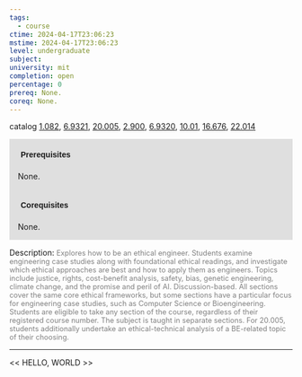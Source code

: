 ```yaml
---
tags:
  - course
ctime: 2024-04-17T23:06:23
mstime: 2024-04-17T23:06:23
level: undergraduate
subject: 
university: mit
completion: open
percentage: 0
prereq: None.
coreq: None.
---
```


catalog [1.082](http://student.mit.edu/catalog/m1a.html#1.082), [6.9321](http://student.mit.edu/catalog/m6e.html#6.9321), [20.005](http://student.mit.edu/catalog/m20a.html#20.005), [2.900](http://student.mit.edu/catalog/m2c.html#2.900), [6.9320](http://student.mit.edu/catalog/m6e.html#6.9320), [10.01](http://student.mit.edu/catalog/m10a.html#10.01), [16.676](http://student.mit.edu/catalog/m16b.html#16.676), [22.014](http://student.mit.edu/catalog/m22a.html#22.014)

<span style="display: block; padding: 15px; background-color: rgb(100, 100, 100, 0.2);"><font id="m_prereq218_0" style="display: block; font-family: Arial, sans-serif; font-weight: bold; padding: 5px">Prerequisites</font><br><span id="prereq218_0">None.</span></span>
<span style="display: block; padding: 15px; background-color: rgb(100, 100, 100, 0.2);"><font id="m_coreq218_0" style="display: block; font-family: Arial, sans-serif; font-weight: bold; padding: 5px">Corequisites</font><br><span id="coreq218_0">None.</span></span>

<font style="">Description:</font>
<font style="color: grey; font-size: 0.8rem;">Explores how to be an ethical engineer. Students examine engineering case studies along with foundational ethical readings, and investigate which ethical approaches are best and how to apply them as engineers. Topics include justice, rights, cost-benefit analysis, safety, bias, genetic engineering, climate change, and the promise and peril of AI. Discussion-based. All sections cover the same core ethical frameworks, but some sections have a particular focus for engineering case studies, such as Computer Science or Bioengineering. Students are eligible to take any section of the course, regardless of their registered course number. The subject is taught in separate sections. For 20.005, students additionally undertake an ethical-technical analysis of a BE-related topic of their choosing.</font>



---

<< HELLO, WORLD >>
